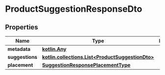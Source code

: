 
# ProductSuggestionResponseDto

## Properties
Name | Type | Description | Notes
------------ | ------------- | ------------- | -------------
**metadata** | [**kotlin.Any**](.md) |  | 
**suggestions** | [**kotlin.collections.List&lt;ProductSuggestionDto&gt;**](ProductSuggestionDto.md) |  | 
**placement** | [**SuggestionResponsePlacementType**](SuggestionResponsePlacementType.md) |  | 



